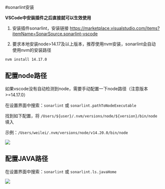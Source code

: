 #sonarlint安装

**VSCode中安装插件之后直接就可以生效使用**

1. 安装插件sonarlint，安装链接 https://marketplace.visualstudio.com/items?itemName=SonarSource.sonarlint-vscode

2. 要求本地安装node>14.17及以上版本，推荐使用nvm安装，sonarlint会自动使用nvm的安装路径

```
nvm install 14.17.0
```



## 配置node路径

如果vscode没有自动检测到node，需要手动配置一下node路径（注意版本>=14.17.0）

在设置界面中搜索：`sonarlint` 或 `sonarlint.pathToNodeExecutable`

找到如下配置，将 `/Users/${user}/.nvm/versions/node/${version}/bin/node` 填入

示例：`/Users/weilei/.nvm/versions/node/v14.20.0/bin/node`

![](/AllFiles/IDE/VSCode设置/Sonar/images/101.png)



## 配置JAVA路径

在设置界面中搜索：`sonarlint` 或 `sonarlint.ls.javaHome`

![](/AllFiles/IDE/VSCode设置/Sonar/images/102.png) 







